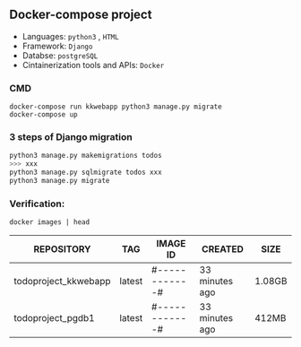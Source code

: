## Docker-compose project
- Languages: `python3` , `HTML`
- Framework: `Django`
- Databse: `postgreSQL`
- Cintainerization tools and APIs: `Docker`  


### CMD
```docker
docker-compose run kkwebapp python3 manage.py migrate
docker-compose up
```

### 3 steps of Django migration
```bash
python3 manage.py makemigrations todos
>>> xxx
python3 manage.py sqlmigrate todos xxx
python3 manage.py migrate
```
### Verification:
```
docker images | head
```
| REPOSITORY                         | TAG     | IMAGE ID       | CREATED          | SIZE   |
| ---------------------------------- | ------- | -------------- | ---------------- | ------ |
| todoproject_kkwebapp               | latest  | #------------# | 33 minutes ago   | 1.08GB |
| todoproject_pgdb1                  | latest  | #------------# | 33 minutes ago   | 412MB  |
